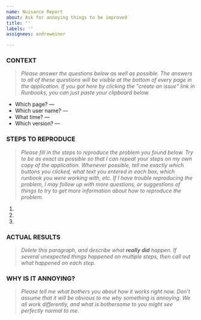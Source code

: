 ```yaml
---
name: Nuisance Report
about: Ask for annoying things to be improved
title: ''
labels: ''
assignees: andrewminer

---
```


### CONTEXT

> *Please answer the questions below as well as possible.  The answers to all of these questions will be visible at the bottom of every page in the application.  If you got here by clicking the "create an issue" link in Runbooks, you can just paste your clipboard below.*

* Which page? — 
* Which user name? — 
* What time? —
* Which version? — 

### STEPS TO REPRODUCE

> *Please fill in the steps to reproduce the problem you found below.  Try to be as exact as possible so that I can repeat your steps on my own copy of the application.  Whenever possible, tell me exactly which buttons you clicked, what text you entered in each box, which runbook you were working with, etc.  If I have trouble reproducing the problem, I may follow up with more questions, or suggestions of things to try to get more information about how to reproduce the problem.*

1. 
2. 
3. 


### ACTUAL RESULTS

> *Delete this paragraph, and describe what **really did** happen.  If several unexpected things happened on multiple steps, then call out what happened on each step.*


### WHY IS IT ANNOYING?

> *Please tell me what bothers you about how it works right now.  Don't assume that it will be obvious to me why something is annoying.  We all work differently, and what is bothersome to you might see perfectly normal to me.*
